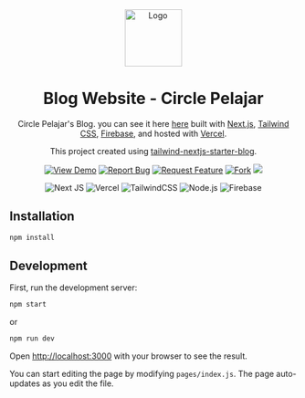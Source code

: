 <div align="center">
  <img alt="Logo" src="https://res.cloudinary.com/anggara-roshandi-putra/image/upload/v1674049154/Circle%20Pelajar/assets/Logo_Circle_Pelajar_White_BG_qomsk3.png" width="100" />
</div>

<h1 align="center">
  Blog Website - Circle Pelajar
</h1>

<p align="center">
  Circle Pelajar's Blog. you can see it here <a href="https://www.studentscircle.tech/" target="_blank">here</a> built with <a href="https://nextjs.org/" target="_blank">Next.js</a>, <a href="https://tailwindcss.com/" target="_blank">Tailwind CSS</a>, <a href="https://firebase.google.com/" target="_blank">Firebase</a>, and hosted with <a href="https://www.vercel.com/" target="_blank">Vercel</a>.
</p>

<p align="center">
  This project created using <a href="https://github.com/timlrx/tailwind-nextjs-starter-blog">tailwind-nextjs-starter-blog</a>.
</p>

<div align="center">

<a href="https://www.studentscircle.tech/" target="blank" >![View Demo](https://img.shields.io/badge/-View%20Demo%20-orange?color=%23DE1D8D&style=for-the-badge)</a> <a href="https://github.com/anggara-26/Blog-Circle-Pelajar/issues/new?assignees=&labels=bug&template=bug_report.md&title=">![Report Bug](https://img.shields.io/badge/-Report%20Bug%20-orange?color=%23ee0701&style=for-the-badge)</a> <a href="https://github.com/anggara-26/Blog-Circle-Pelajar/issues/new?assignees=&labels=&template=feature_request.md&title=">![Request Feature](https://img.shields.io/badge/-Request%20Feature%20-orange?color=%230e8a16&style=for-the-badge)</a> <a href="https://github.com/anggara-26/Blog-Circle-Pelajar/fork">![Fork](https://img.shields.io/github/forks/anggara-26/Blog-Circle-Pelajar?color=%23bfe5bf&style=for-the-badge)</a> <img src="https://img.shields.io/github/stars/anggara-26/Blog-Circle-Pelajar?color=darkgreen&style=for-the-badge">

</div>



<div align="center">

![Next JS](https://img.shields.io/badge/Next-black?style=for-the-badge&logo=next.js&logoColor=white) ![Vercel](https://img.shields.io/badge/Vercel-000000.svg?style=for-the-badge&logo=Vercel&logoColor=white) ![TailwindCSS](https://img.shields.io/badge/tailwindcss-%2338B2AC.svg?style=for-the-badge&logo=tailwind-css&logoColor=white) ![Node.js](https://img.shields.io/badge/Node.js-339933.svg?style=for-the-badge&logo=nodedotjs&logoColor=white) ![Firebase](https://img.shields.io/badge/Firebase-039BE5?style=for-the-badge&logo=Firebase&logoColor=white)

</div>

## Installation

```bash
npm install
```

## Development

First, run the development server:

```bash
npm start
```

or

```bash
npm run dev
```

Open [http://localhost:3000](http://localhost:3000) with your browser to see the result.

You can start editing the page by modifying `pages/index.js`. The page auto-updates as you edit the file.
